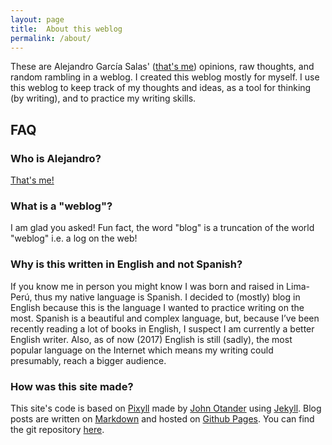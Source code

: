 ```yaml
---
layout: page
title:	About this weblog
permalink: /about/
---
```

These are Alejandro García Salas' ([that's me](http://alejandro.pe)) opinions, raw thoughts, and random rambling in a weblog. I created this weblog mostly for myself. I use this weblog to keep track of my thoughts and ideas, as a tool for thinking (by writing), and to practice my writing skills.

## FAQ

### Who is Alejandro?
[That's me!](http://alejandrogarciasalas.me)

### What is a "weblog"?
I am glad you asked! Fun fact, the word "blog" is a truncation of the world "weblog" i.e. a log on the web!

### Why is this written in English and not Spanish?
If you know me in person you might know I was born and raised in Lima-Perú, thus my native language is Spanish. I decided to (mostly) blog in English because this is the language I wanted to practice writing on the most. Spanish is a beautiful and complex language, but, because I’ve been recently reading a lot of books in English, I suspect I am currently a better English writer. Also, as of now (2017) English is still (sadly), the most popular language on the Internet which means my writing could presumably, reach a bigger audience.

### How was this site made?
This site's code is based on [Pixyll](https://github.com/johnotander/pixyll) made by [John Otander](https://github.com/johnotander) using [Jekyll](http://jekyllrb.com/). Blog posts are written on [Markdown](https://en.wikipedia.org/wiki/Markdown) and  hosted on [Github Pages](https://pages.github.com/). You can find the git repository [here](https://github.com/alejandrogarciasalas/blog).
